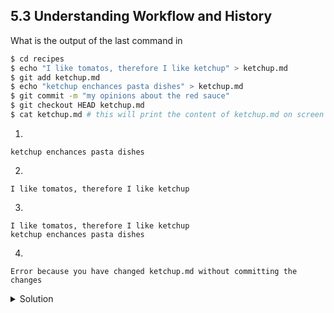 ## 5.3 Understanding Workflow and History

What is the output of the last command in

```bash
$ cd recipes
$ echo "I like tomatos, therefore I like ketchup" > ketchup.md
$ git add ketchup.md
$ echo "ketchup enchances pasta dishes" > ketchup.md
$ git commit -m "my opinions about the red sauce"
$ git checkout HEAD ketchup.md
$ cat ketchup.md # this will print the content of ketchup.md on screen
```

1.
```console
ketchup enchances pasta dishes
```

2.
```console
I like tomatos, therefore I like ketchup
```

3.
```console
I like tomatos, therefore I like ketchup
ketchup enchances pasta dishes
```

4.
```console
Error because you have changed ketchup.md without committing the changes
```

<details>
  <summary>
Solution
  </summary>

The answer is 2.

The changes to the file from the second ```echo``` command are only applied to the working copy, The command ```git add ketchup.md``` places the current version of ```ketchup.md``` into the staging area. not the version in the staging area.

So, when ```git commit -m "my opinions about the red sauce"``` is executed, the version of ```ketchup.md``` committed to the repository is the one from the staging area and has only one line.

At this time, the working copy still has the second line (and

```git status``` will show that the file is modified). However, ```git checkout HEAD ketchup.md``` replaces the working copy with the most recently committed version of ```ketchup.md```. So, ```cat ketchup.md``` will output

```console
I like tomatos, therefore I like ketchup
  ```
  
[Episode 5 exercise 4](episode5_ex4.md)

